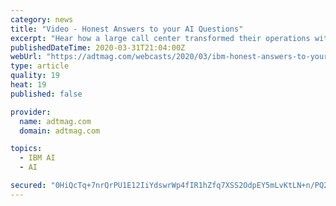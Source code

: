 ```yaml
---
category: news
title: "Video - Honest Answers to your AI Questions"
excerpt: "Hear how a large call center transformed their operations with Watson Assistant, resulting in a 100% reduction in wait times and a 20% increase in revenue per call. Featured speakers are Michael Meyer, Chief Risk and Innovation Officer, MRS BPO and Ritika Gunnar, VP, Data and AI Expert Labs and Learning, IBM, and your host is Brenna McCarthy ..."
publishedDateTime: 2020-03-31T21:04:00Z
webUrl: "https://adtmag.com/webcasts/2020/03/ibm-honest-answers-to-your-ai-questions.aspx?tc=page0"
type: article
quality: 19
heat: 19
published: false

provider:
  name: adtmag.com
  domain: adtmag.com

topics:
  - IBM AI
  - AI

secured: "0HiQcTq+7nrQrPU1E12IiYdswrWp4fIR1hZfq7XSS2OdpEY5mLvKtLN+n/PQ2Iwth7/+jTs0gUl1PMesU3+z5+//4Edlt4+QRO9lu7XkY3bdqAtfZUi5DE7OY3QkxTZXirR3f8nOvfODyYBuZbQxuZuYSNB9FhbybFTpM1BR4FZBKhOr7n+dKCQ5T2nNZXDlxIXc8vHYTUaKHKsr7dY4frZ8UZquau6aXYbOi3dZOmmVrCLcuZpH6VJfZn0rU9IfkDJEUk4OjwW6zCXfUjXxxTWeS8+x7FW42gn+8kaxI0PcnqvEJAUngcoCVNN7ydV0;eDE3wHLgNuoc9fLR1orw+Q=="
---
```


